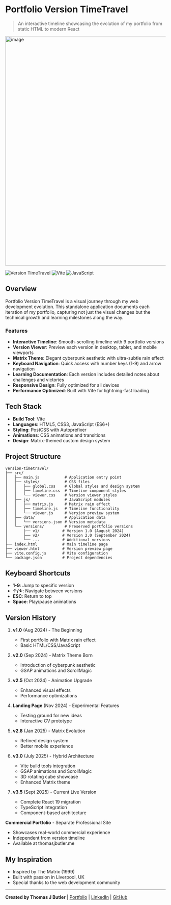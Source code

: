 # Portfolio Version TimeTravel

> An interactive timeline showcasing the evolution of my portfolio from static HTML to modern React

<img width="1287" height="720" alt="image" src="https://github.com/user-attachments/assets/d7463e9c-a685-47d6-9ac9-8a10a6544f15" />

![Version TimeTravel](https://img.shields.io/badge/Portfolio-Evolution-00FF00?style=for-the-badge&logo=github)
![Vite](https://img.shields.io/badge/Vite-646CFF?style=for-the-badge&logo=vite&logoColor=white)
![JavaScript](https://img.shields.io/badge/JavaScript-F7DF1E?style=for-the-badge&logo=javascript&logoColor=black)

## Overview

Portfolio Version TimeTravel is a visual journey through my web development evolution. This standalone application documents each iteration of my portfolio, capturing not just the visual changes but the technical growth and learning milestones along the way.

### Features

- **Interactive Timeline**: Smooth-scrolling timeline with 9 portfolio versions
- **Version Viewer**: Preview each version in desktop, tablet, and mobile viewports
- **Matrix Theme**: Elegant cyberpunk aesthetic with ultra-subtle rain effect
- **Keyboard Navigation**: Quick access with number keys (1-9) and arrow navigation
- **Learning Documentation**: Each version includes detailed notes about challenges and victories
- **Responsive Design**: Fully optimized for all devices
- **Performance Optimized**: Built with Vite for lightning-fast loading

## Tech Stack

- **Build Tool**: Vite
- **Languages**: HTML5, CSS3, JavaScript (ES6+)
- **Styling**: PostCSS with Autoprefixer
- **Animations**: CSS animations and transitions
- **Design**: Matrix-themed custom design system

## Project Structure

```
version-timetravel/
├── src/
│   ├── main.js           # Application entry point
│   ├── styles/           # CSS files
│   │   ├── global.css    # Global styles and design system
│   │   ├── timeline.css  # Timeline component styles
│   │   └── viewer.css    # Version viewer styles
│   ├── js/               # JavaScript modules
│   │   ├── matrix.js     # Matrix rain effect
│   │   ├── timeline.js   # Timeline functionality
│   │   └── viewer.js     # Version preview system
│   ├── data/             # Application data
│   │   └── versions.json # Version metadata
│   └── versions/         # Preserved portfolio versions
│       ├── v1/          # Version 1.0 (August 2024)
│       ├── v2/          # Version 2.0 (September 2024)
│       └── ...          # Additional versions
├── index.html           # Main timeline page
├── viewer.html          # Version preview page
├── vite.config.js       # Vite configuration
└── package.json         # Project dependencies
```

## Keyboard Shortcuts

- **1-9**: Jump to specific version
- **↑/↓**: Navigate between versions
- **ESC**: Return to top
- **Space**: Play/pause animations

## Version History

1. **v1.0** (Aug 2024) - The Beginning
   - First portfolio with Matrix rain effect
   - Basic HTML/CSS/JavaScript

2. **v2.0** (Sep 2024) - Matrix Theme Born
   - Introduction of cyberpunk aesthetic
   - GSAP animations and ScrollMagic

3. **v2.5** (Oct 2024) - Animation Upgrade
   - Enhanced visual effects
   - Performance optimizations

4. **Landing Page** (Nov 2024) - Experimental Features
   - Testing ground for new ideas
   - Interactive CV prototype

5. **v2.8** (Jan 2025) - Matrix Evolution
   - Refined design system
   - Better mobile experience

6. **v3.0** (July 2025) - Hybrid Architecture
   - Vite build tools integration
   - GSAP animations and ScrollMagic
   - 3D rotating cube showcase
   - Enhanced Matrix theme

7. **v3.5** (Sept 2025) - Current Live Version
   - Complete React 19 migration
   - TypeScript integration
   - Component-based architecture

**Commercial Portfolio** - Separate Professional Site
   - Showcases real-world commercial experience
   - Independent from version timeline
   - Available at thomasjbutler.me

## My Inspiration

- Inspired by The Matrix (1999)
- Built with passion in Liverpool, UK
- Special thanks to the web development community

---

**Created by Thomas J Butler** | [Portfolio](https://thomasjbutler.me) | [LinkedIn](https://www.linkedin.com/in/thomasbutleruk/) | [GitHub](https://github.com/ThomasJButler)
